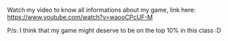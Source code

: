 Watch my video to know all informations about my game, link here: https://www.youtube.com/watch?v=waooCPcUF-M

P/s: I think that my game might deserve to be on the top 10% in this class :D
